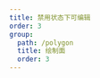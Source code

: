 ```yaml
---
title: 禁用状态下可编辑
order: 3
group:
  path: /polygon
  title: 绘制面
  order: 3
---
```


<code src="./disableEditable.tsx" compact="true" defaultShowCode="true"></code>
